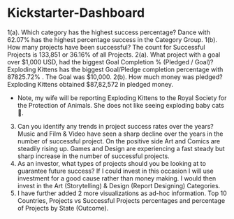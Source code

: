 # Kickstarter-Dashboard

1(a). Which category has the highest success percentage? Dance with 62.07% has the highest percentage success in the Category Group.
1(b). How many projects have been successful? The count for Successful Projects is 133,851 or 36.16% of all Projects.
2(a). What project with a goal over $1,000 USD, had the biggest Goal Completion % (Pledged / Goal)? Exploding Kittens has the biggest Goal/Pledge completion percentage with 87825.72% . The Goal was $10,000.
2(b). How much money was pledged? Exploding Kittens obtained $87,82,572 in pledged money.
* Note, my wife will be reporting Exploding Kittens to the Royal Society for the Protection of Animals. She does not like seeing exploding baby cats 🙂.
3. Can you identify any trends in project success rates over the years? Music and Film & Video have seen a sharp decline over the years in the number of successful project. On the positive side Art and Comics are steadily rising up. Games and Design are experiencing a fast steady but sharp increase in the number of successful projects.
4. As an investor, what types of projects should you be looking at to guarantee future success? If I could invest in this occasion I will use investment for a good cause rather than money making. I would then invest in the Art (Storytelling) & Design (Report Designing) Categories.
5. I have further added 2 more visualizations as ad-hoc information. Top 10 Countries, Projects vs Successful Projects percentages and percentage of Projects by State (Outcome).
